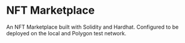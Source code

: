 # **NFT Marketplace**
An NFT Marketplace built with Solidity and Hardhat. Configured to be deployed on the local and Polygon test network.
